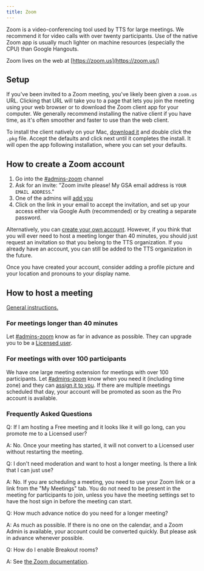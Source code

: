 ```yaml
---
title: Zoom
---
```


Zoom is a video-conferencing tool used by TTS for large meetings.
We recommend it for video calls with over twenty participants. Use of the native Zoom app is
usually much lighter on machine resources (especially the CPU) than Google Hangouts.

Zoom lives on the web at [https://zoom.us](https://zoom.us/)

## Setup

If you've been invited to a Zoom meeting, you've likely been given a `zoom.us` URL. Clicking
that URL will take you to a page that lets you join the meeting using your web browser or to
download the Zoom client app for your computer. We generally recommend installing the native
client if you have time, as it's often smoother and faster to use than the web client.

To install the client natively on your Mac, [download it](https://zoom.us/client/latest/zoomusInstaller.pkg)
and double click the `.pkg` file. Accept the defaults and click next until it completes the install.
It will open the app following installation, where you can set your defaults.

## How to create a Zoom account

1. Go into the [#admins-zoom](https://gsa-tts.slack.com/messages/admins-zoom) channel
1. Ask for an invite: "Zoom invite please! My GSA email address is `YOUR EMAIL ADDRESS`."
1. One of the admins will [add you](https://support.zoom.us/hc/en-us/articles/201363183-User-Management#h_8b193526-997c-4385-955b-ffddda0b0404)
1. Click on the link in your email to accept the invitation, and set up your access either via Google Auth (recommended) or by creating a separate password.

Alternatively, you can [create your own account](https://zoom.us/signup). However, if you
think that you will ever need to host a meeting longer than 40 minutes, you should just request
an invitation so that you belong to the TTS organization. If you already have an account, you
can still be added to the TTS organization in the future.

Once you have created your account, consider adding a profile picture and your location and pronouns to your display name.

## How to host a meeting

[General instructions.](https://support.zoom.us/hc/en-us/articles/201362613-How-Do-I-Host-A-Video-Meeting-)

### For meetings longer than 40 minutes

Let [#admins-zoom](https://gsa-tts.slack.com/messages/admins-zoom) know as far in advance as possible. They can upgrade you to be a [Licensed user](https://support.zoom.us/hc/en-us/articles/201363173-Account-Types#usertype).

### For meetings with over 100 participants

We have one large meeting extension for meetings with over 100 participants. Let [#admins-zoom](https://gsa-tts.slack.com/messages/admins-zoom) know when you need it (including time zone) and they can [assign it to you](https://support.zoom.us/hc/en-us/articles/201362823-What-is-a-Large-Meeting-#h_f5e58bf2-4817-4a63-b44c-ca4f6be9229d). If there are multiple meetings scheduled that day, your account will be promoted as soon as the Pro account is available.

### Frequently Asked Questions

Q: If I am hosting a Free meeting and it looks like it will go long, can you promote me to a Licensed user?

A: No. Once your meeting has started, it will not convert to a Licensed user without restarting the meeting.

Q: I don't need moderation and want to host a longer meeting. Is there a link that I can just use?

A: No. If you are scheduling a meeting, you need to use your Zoom link or a link from the "My Meetings" tab. You do not need to be present in the meeting for participants to join, unless you have the meeting settings set to have the host sign in before the meeting can start.

Q: How much advance notice do you need for a longer meeting?

A: As much as possible. If there is no one on the calendar, and a Zoom Admin is available, your account could be converted quickly. But please ask in advance whenever possible.

Q: How do I enable Breakout rooms?

A: See [the Zoom documentation](https://support.zoom.us/hc/en-us/articles/206476093-Getting-Started-with-Breakout-Rooms).
